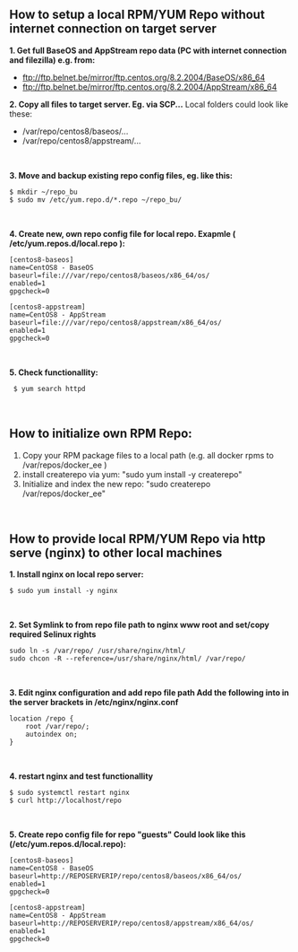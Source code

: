 ## How to setup a local RPM/YUM Repo without internet connection on target server

 **1. Get full BaseOS and AppStream repo data (PC with internet connection
    and filezilla) e.g. from:**
- ftp://ftp.belnet.be/mirror/ftp.centos.org/8.2.2004/BaseOS/x86_64
- ftp://ftp.belnet.be/mirror/ftp.centos.org/8.2.2004/AppStream/x86_64
  <br>

**2. Copy all files to target server. Eg. via SCP...**
Local folders could look like these:
- /var/repo/centos8/baseos/...
- /var/repo/centos8/appstream/...
<br>  

**3. Move and backup existing repo config files, eg. like this:**
```console
$ mkdir ~/repo_bu
$ sudo mv /etc/yum.repo.d/*.repo ~/repo_bu/
```
<br>
  
**4. Create new, own repo config file for local repo.
Exapmle ( /etc/yum.repos.d/local.repo ):**

```console
[centos8-baseos]
name=CentOS8 - BaseOS
baseurl=file:///var/repo/centos8/baseos/x86_64/os/
enabled=1
gpgcheck=0

[centos8-appstream]
name=CentOS8 - AppStream
baseurl=file:///var/repo/centos8/appstream/x86_64/os/
enabled=1
gpgcheck=0
```
<br>
  
**5. Check functionallity:**
```console
 $ yum search httpd
```
<br>
  
  
## How to initialize own RPM Repo:

1. Copy your RPM package files to a local path (e.g. all docker rpms to /var/repos/docker_ee )
2. install createrepo via yum: "sudo yum install -y createrepo"
3. Initialize and index the new repo: "sudo createrepo /var/repos/docker_ee"
<br>
  

## How to provide local RPM/YUM Repo via http serve (nginx) to other local machines

**1. Install nginx on local repo server:**
```console
$ sudo yum install -y nginx
```
<br>
  

**2. Set Symlink to from repo file path to nginx www root and set/copy required Selinux rights**
```console
sudo ln -s /var/repo/ /usr/share/nginx/html/
sudo chcon -R --reference=/usr/share/nginx/html/ /var/repo/
```
<br>
  
**3. Edit nginx configuration and add repo file path
Add the following into in the server brackets in /etc/nginx/nginx.conf** 
```console
location /repo {
	root /var/repo/;
	autoindex on;
}
```
<br>
  

**4. restart nginx and test functionallity**
```console
$ sudo systemctl restart nginx
$ curl http://localhost/repo
```
<br>
  

**5. Create repo config file for repo "guests"
Could look like this (/etc/yum.repos.d/local.repo):**

```console
[centos8-baseos]
name=CentOS8 - BaseOS
baseurl=http://REPOSERVERIP/repo/centos8/baseos/x86_64/os/
enabled=1
gpgcheck=0

[centos8-appstream]
name=CentOS8 - AppStream
baseurl=http://REPOSERVERIP/repo/centos8/appstream/x86_64/os/
enabled=1
gpgcheck=0
```
<br>